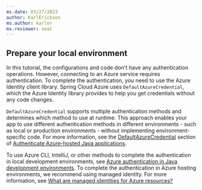 ```yaml
---
ms.date: 03/27/2023
author: KarlErickson
ms.author: karler
ms.reviewer: seal
---
```


## Prepare your local environment

In this tutorial, the configurations and code don't have any authentication operations. However, connecting to an Azure service requires authentication. To complete the authentication, you need to use the Azure Identity client library. Spring Cloud Azure uses `DefaultAzureCredential`, which the Azure Identity library provides to help you get credentials without any code changes.

`DefaultAzureCredential` supports multiple authentication methods and determines which method to use at runtime. This approach enables your app to use different authentication methods in different environments - such as local or production environments - without implementing environment-specific code. For more information, see the [DefaultAzureCredential](../../sdk/authentication/azure-hosted-apps.md#defaultazurecredential) section of [Authenticate Azure-hosted Java applications](../../sdk/authentication/azure-hosted-apps.md).

To use Azure CLI, IntelliJ, or other methods to complete the authentication in local development environments, see [Azure authentication in Java development environments](../../sdk/authentication/dev-env.md). To complete the authentication in Azure hosting environments, we recommend using managed identity. For more information, see [What are managed identities for Azure resources?](/azure/active-directory/managed-identities-azure-resources/overview)
